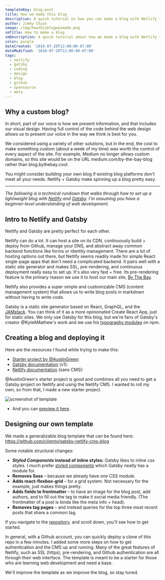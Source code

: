 ```yaml
---
templateKey: blog-post
title: How we made this blog
description: A quick tutorial on how you can make a blog with Netlify + Gatsby
author: Jimmy Chion
image: /img/howthisblogwasmade.png
smTitle: How to make a blog
smDescription: A quick tutorial about how we made a blog with Netlify + Gatsby
color: purple
dateCreated: '2018-07-20T12:00:00-07:00'
dateModified: '2018-07-20T12:00:00-07:00'
tags:
  - netlify
  - gatsby
  - coding
  - design
  - blog
  - github
  - opensource
  - meta
---
```

## Why a custom blog?

In short, part of our voice is how we present information, and that includes our visual design. Having full control of the code behind the web design allows us to present our voice in the way we think is best for you.

We considered using a variety of other solutions, but in the end, the cost to make something custom (about a week of my time) was worth the control of every aspect of the site. For example, Medium no longer allows custom domains, so this site would be on the URL medium.com/by-the-bay-blog rather than blog.bythebay.cool.

You might consider building your own blog if existing blog platforms don't meet all your needs. Netlify + Gatsby make spinning up a blog pretty easy.

---

_The following is a technical rundown that walks through how to set up a lightweight blog with [Netlify](https://www.netlify.com/) and [Gatsby](https://www.gatsbyjs.org/). I'm assuming you have a beginner-level understanding of web development._

## Intro to Netlify and Gatsby

Netlify and Gatsby are pretty perfect for each other.

Netlify can do a lot. It can host a site on its CDN, continuously build + deploy from Github, manage your DNS, and abstract away common backend functions like forms or identity management. There are a lot of hosting options out there, but Netlify seems readily made for simple React single-page apps that don't need a complicated backend. It pairs well with a static site generator and makes SSL, pre-rendering, and continuous deployment really easy to set up. It's also very fast + free. Its pre-rendering feature is the primary reason we use it to host our main site, [By The Bay](https://www.bythebay.cool/).

Netlify also provides a super simple and customizable CMS (content management system) that allows us to write blog posts in markdown without having to write code.

Gatsby is a static site generator based on React, GraphQL, and the [JAMstack](https://jamstack.org/). You can think of it as a more opinionated Create React App, just for static sites. We only use Gatsby for this blog, but we're fans of Gatsby's creator @KyleAMathew's work and we use his [typography modules](https://github.com/KyleAMathews/typefaces) on npm.

## Creating a blog and deploying it

Here are the resources I found while trying to make this:

* [Starter project by @AustinGreen](<https://github.com/AustinGreen/gatsby-starter-netlify-cms>):
* [Gatsby documentation](https://www.gatsbyjs.org/docs/netlify-cms/) (v1):
* [Netlify documentation](https://www.netlify.com/blog/2016/02/24/a-step-by-step-guide-gatsby-on-netlify/) (sans CMS):

@AustinGreen's starter project is good and combines all you need to get a Gatsby project on Netlify and using the Netlify CMS. I wanted to roll my own, so from that, I made a new starter project.

![screenshot of template](/img/preview.png)

* And you can [preview it here](https://gatsby-netlify-cms-blog.netlify.com/).

## Designing our own template

We made a generalizable blog template that can be found here: <https://github.com/cjimmy/gatsby-netlify-cms-blog>

Some notable structural changes:

* **_Styled Components_ instead of inline styles:** Gatsby likes to inline css styles. I much prefer [styled components](https://www.styled-components.com/) which Gatsby neatly has a module for.
* **Removes Sass** – because we already have _one_ CSS module.
* **Adds react-flexbox-grid** – for a grid system. Not necessary for the example, just makes things pretty.
* **Adds fields to frontmatter** – to have an image for the blog post, add authors, and to fill out the <head> tag to make it social media friendly. (The frontmatter of a post is kinda like the meta info + head).
* **Removes tag pages** – and instead queries for the top three most recent posts that share a common tag.

If you navigate to the [repository](https://github.com/cjimmy/gatsby-netlify-cms-blog), and scroll down, you'll see how to get started.

In general, with a Github account, you can quickly deploy a clone of this repo in a few minutes. I added some more steps on how to get authentication and the CMS up and running. Many of the great features of Netlify, such as SSL (https), pre-rendering, and Github authentication are all through their web interface. The template is meant to be a starter for those who are learning web development and need a base.

We'll improve the template as we improve the blog, so stay tuned.
